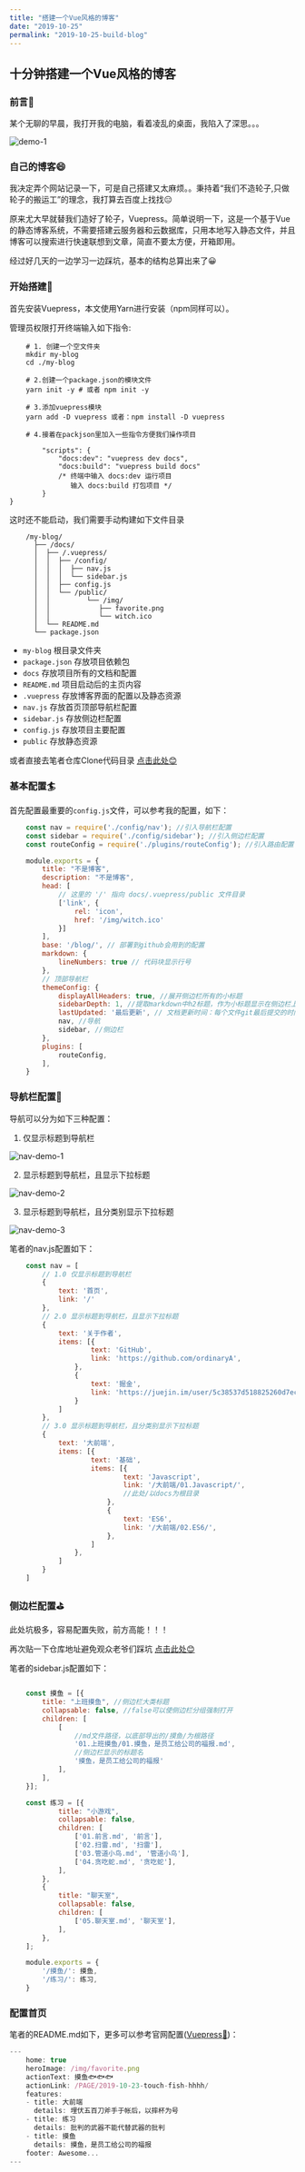 ```yaml
---
title: "搭建一个Vue风格的博客"
date: "2019-10-25"
permalink: "2019-10-25-build-blog"
---
```


## 十分钟搭建一个Vue风格的博客

### 前言📕

某个无聊的早晨，我打开我的电脑，看着凌乱的桌面，我陷入了深思。。。

![demo-1](http://www.almx.top/image/blog/blog-1.png)

### 自己的博客😄

我决定弄个网站记录一下，可是自己搭建又太麻烦。。秉持着“我们不造轮子,只做轮子的搬运工”的理念，我打算去百度上找找😑

原来尤大早就替我们造好了轮子，Vuepress。简单说明一下，这是一个基于Vue的静态博客系统，不需要搭建云服务器和云数据库，只用本地写入静态文件，并且博客可以搜索进行快速联想到文章，简直不要太方便，开箱即用。

经过好几天的一边学习一边踩坑，基本的结构总算出来了😀

### 开始搭建👻

首先安装Vuepress，本文使用Yarn进行安装（npm同样可以）。

管理员权限打开终端输入如下指令:

``` shell
    # 1. 创建一个空文件夹
    mkdir my-blog
    cd ./my-blog

    # 2.创建一个package.json的模块文件
    yarn init -y # 或者 npm init -y

    # 3.添加vuepress模块
    yarn add -D vuepress 或者：npm install -D vuepress

    # 4.接着在packjson里加入一些指令方便我们操作项目

        "scripts": {
            "docs:dev": "vuepress dev docs",
            "docs:build": "vuepress build docs"
            /* 终端中输入 docs:dev 运行项目
               输入 docs:build 打包项目 */
        }
}
```

这时还不能启动，我们需要手动构建如下文件目录

``` shell
    /my-blog/
      ├── /docs/
      │  ├── /.vuepress/
      │  │  ├── /config/
      │  │  │  ├── nav.js
      │  │  │  └── sidebar.js
      │  │  ├── config.js
      │  │  └── /public/
      │  │         └── /img/
      │  │            ├── favorite.png
      │  │            └── witch.ico
      │  └── README.md
      └── package.json
```

- ```my-blog``` 根目录文件夹
- ```package.json``` 存放项目依赖包
- ```docs``` 存放项目所有的文档和配置
- ```README.md``` 项目启动后的主页内容
- ```.vuepress``` 存放博客界面的配置以及静态资源
- ```nav.js``` 存放首页顶部导航栏配置
- ```sidebar.js``` 存放侧边栏配置
- ```config.js``` 存放项目主要配置
- ```public``` 存放静态资源

或者直接去笔者仓库Clone代码目录 [点击此处😊](https://github.com/ordinaryA/Alan-blog)

### 基本配置🏄‍

首先配置最重要的```config.js```文件，可以参考我的配置，如下：

``` javascript
    const nav = require('./config/nav'); //引入导航栏配置
    const sidebar = require('./config/sidebar'); //引入侧边栏配置
    const routeConfig = require('./plugins/routeConfig'); //引入路由配置

    module.exports = {
        title: "不是博客",
        description: "不是博客",
        head: [
            // 这里的 '/' 指向 docs/.vuepress/public 文件目录 
            ['link', {
                rel: 'icon',
                href: '/img/witch.ico'
            }]
        ],
        base: '/blog/', // 部署到github会用到的配置
        markdown: {
            lineNumbers: true // 代码块显示行号
        },
        // 顶部导航栏
        themeConfig: {
            displayAllHeaders: true, //展开侧边栏所有的小标题
            sidebarDepth: 1, //提取markdown中h2标题，作为小标题显示在侧边栏上。
            lastUpdated: '最后更新', // 文档更新时间：每个文件git最后提交的时间,
            nav, //导航
            sidebar, //侧边栏
        },
        plugins: [
            routeConfig,
        ],
    }
```

### 导航栏配置👙

导航可以分为如下三种配置：

1. 仅显示标题到导航栏

![nav-demo-1](http://www.almx.top/image/blog/nav-demo-1.png)

2. 显示标题到导航栏，且显示下拉标题

![nav-demo-2](http://www.almx.top/image/blog/nav-demo-2.png)

3. 显示标题到导航栏，且分类别显示下拉标题

![nav-demo-3](http://www.almx.top/image/blog/nav-demo-3.png)

笔者的nav.js配置如下：

``` javascript
    const nav = [
        // 1.0 仅显示标题到导航栏
        {
            text: '首页',
            link: '/'
        },
        // 2.0 显示标题到导航栏，且显示下拉标题
        {
            text: '关于作者',
            items: [{
                    text: 'GitHub',
                    link: 'https://github.com/ordinaryA',
                },
                {
                    text: '掘金',
                    link: 'https://juejin.im/user/5c38537d518825260d7ec96c',
                }
            ]
        },
        // 3.0 显示标题到导航栏，且分类别显示下拉标题
        {
            text: '大前端',
            items: [{
                    text: '基础',
                    items: [{
                            text: 'Javascript',
                            link: '/大前端/01.Javascript/',
                            //此处/以docs为根目录
                        },
                        {
                            text: 'ES6',
                            link: '/大前端/02.ES6/',
                        },
                    ]
                },
            ]
        }
    ]
```

### 侧边栏配置⛳

此处坑极多，容易配置失败，前方高能！！！

再次贴一下仓库地址避免观众老爷们踩坑 [点击此处😊](https://github.com/ordinaryA/Alan-blog)

笔者的sidebar.js配置如下：

``` javascript

    const 摸鱼 = [{
        title: "上班摸鱼", //侧边栏大类标题
        collapsable: false, //false可以使侧边栏分组强制打开
        children: [
            [
                //md文件路径，以底部导出的/摸鱼/为根路径
                '01.上班摸鱼/01.摸鱼，是员工给公司的福报.md',
                //侧边栏显示的标题名
                '摸鱼，是员工给公司的福报'
            ],
        ],
    }];

    const 练习 = [{
            title: "小游戏",
            collapsable: false,
            children: [
                ['01.前言.md', '前言'], 
                ['02.扫雷.md', '扫雷'],
                ['03.管道小鸟.md', '管道小鸟'],
                ['04.贪吃蛇.md', '贪吃蛇'],
            ],
        },
        {
            title: "聊天室",
            collapsable: false,
            children: [
                ['05.聊天室.md', '聊天室'],
            ],
        },
    ];

    module.exports = {
        '/摸鱼/': 摸鱼,
        '/练习/': 练习,
    }
```

### 配置首页

笔者的README.md如下，更多可以参考官网配置([Vuepress🚗](https://www.vuepress.cn/default-theme-config/#%E4%B8%BB%E9%A1%B5-homepage))：

``` javascript
---
    home: true
    heroImage: /img/favorite.png
    actionText: 摸鱼🐟🐟🐟
    actionLink: /PAGE/2019-10-23-touch-fish-hhhh/
    features:
    - title: 大前端
      details: 埋伏五百刀斧手于帐后，以摔杯为号
    - title: 练习
      details: 批判的武器不能代替武器的批判
    - title: 摸鱼
      details: 摸鱼，是员工给公司的福报
    footer: Awesome...
---

```

